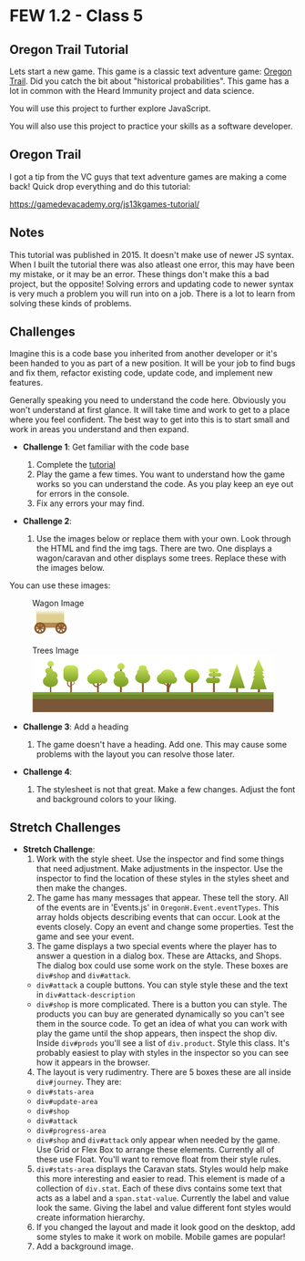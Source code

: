 # FEW 1.2 - Class 5

## Oregon Trail Tutorial

Lets start a new game. This game is a classic text adventure game: [Oregon Trail](https://en.wikipedia.org/wiki/The_Oregon_Trail_(series)). Did you catch the bit about "historical probabilities". This game has a lot in common with the Heard Immunity project and data science. 

You will use this project to further explore JavaScript. 

You will also use this project to practice your skills as a software developer.

## Oregon Trail

I got a tip from the VC guys that text adventure games are making a come back! Quick drop everything and do this tutorial:

https://gamedevacademy.org/js13kgames-tutorial/

## Notes 

This tutorial was published in 2015. It doesn't make use of newer JS syntax. When I built the tutorial there was also atleast one error, this may have been my mistake, or it may be an error. These things don't make this a bad project, but the opposite! Solving errors and updating code to newer syntax is very much a problem you will run into on a job. There is a lot to learn from solving these kinds of problems. 

## Challenges 

Imagine this is a code base you inherited from another developer or it's been handed to you as part of a new position. It will be your job to find bugs and fix them, refactor existing code, update code, and implement new features. 

Generally speaking you need to understand the code here. Obviously you won't understand at first glance. It will take time and work to get to a place where you feel confident. The best way to get into this is to start small and work in areas you understand and then expand. 

- **Challenge 1**: Get familiar with the code base
  1. Complete the [tutorial](https://gamedevacademy.org/js13kgames-tutorial/)
  2. Play the game a few times. You want to understand how the game works so you can understand the code. As you play keep an eye out for errors in the console. 
  3. Fix any errors your may find. 

- **Challenge 2**: 
  1. Use the images below or replace them with your own. Look through the HTML and find the img tags. There are two. One displays a wagon/caravan and other displays some trees. Replace these with the images below. 

You can use these images: 

<figure>
  <figcaption>
    Wagon Image
  </figcaption>
  <img src="images/wagon.png">
</figure>

<figure>
  <figcaption>
    Trees Image
  </figcaption>
  <img src="images/Trees.png">
</figure>

- **Challenge 3**: Add a heading
  1. The game doesn't have a heading. Add one. This may cause some problems with the layout you can resolve those later.

- **Challenge 4**: 
  1. The stylesheet is not that great. Make a few changes. Adjust the font and background colors to your liking. 

## Stretch Challenges 

- **Stretch Challenge**: 
  1. Work with the style sheet. Use the inspector and find some things that need adjustment. Make adjustments in the inspector. Use the inspector to find the location of these styles in the styles sheet and then make the changes. 
  2. The game has many messages that appear. These tell the story. All of the events are in 'Events.js' in `OregonH.Event.eventTypes`. This array holds objects describing events that can occur. Look at the events closely. Copy an event and change some properties. Test the game and see your event. 
  3. The game displays a two special events where the player has to answer a question in a dialog box. These are Attacks, and Shops. The dialog box could use some work on the style. These boxes are `div#shop` and `div#attack`.   
    - `div#attack` a couple buttons. You can style style these and the text in `div#attack-description`
    - `div#shop` is more complicated. There is a button you can style. The products you can buy are generated dynamically so you can't see them in the source code. To get an idea of what you can work with play the game until the shop appears, then inspect the shop div. Inside `div#prods` you'll see a list of `div.product`. Style this class. It's probably easiest to play with styles in the inspector so you can see how it appears in the browser. 
  4. The layout is very rudimentry. There are 5 boxes these are all inside `div#journey`. They are: 
    - `div#stats-area`
    - `div#update-area`
    - `div#shop`
    - `div#attack`
    - `div#progress-area`
    - `div#shop` and `div#attack` only appear when needed by the game. Use Grid or Flex Box to arrange these elements. Currently all of these use Float. You'll want to remove float from their style rules. 
  5. `div#stats-area` displays the Caravan stats. Styles would help make this more interesting and easier to read. This element is made of a collection of `div.stat`. Each of these divs contains some text that acts as a label and a `span.stat-value`. Currently the label and value look the same. Giving the label and value different font styles would create information hierarchy. 
  6. If you changed the layout and made it look good on the desktop, add some styles to make it work on mobile. Mobile games are popular!
  7. Add a background image. 

  